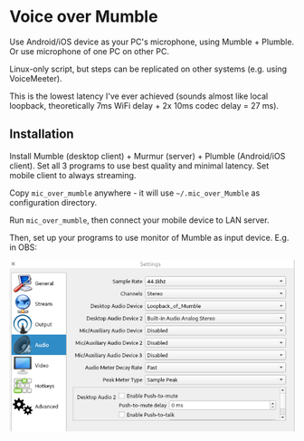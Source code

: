# Voice over Mumble

Use Android/iOS device as your PC's microphone, using Mumble + Plumble. Or use microphone of one PC on other PC.

Linux-only script, but steps can be replicated on other systems (e.g. using VoiceMeeter).

This is the lowest latency I've ever achieved (sounds almost like local loopback, theoretically 7ms WiFi delay + 2x 10ms codec delay = 27 ms).

## Installation

Install Mumble (desktop client) + Murmur (server) + Plumble (Android/iOS client). Set all 3 programs to use best quality and minimal latency. Set mobile client to always streaming.

Copy `mic_over_mumble` anywhere - it will use `~/.mic_over_Mumble` as configuration directory.

Run `mic_over_mumble`, then connect your mobile device to LAN server.

Then, set up your programs to use monitor of Mumble as input device. E.g. in OBS:

![Screenshot of OBS configuration](obs_screenshot.png)
